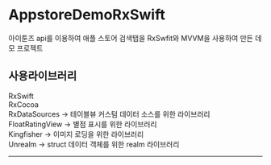 AppstoreDemoRxSwift
=================

아이툰즈 api를 이용하여 애플 스토어 검색탭을 RxSwfit와 MVVM을 사용하여 만든 데모 프로젝트

사용라이브러리
-------------------------------

RxSwift          
RxCocoa          
RxDataSources    -> 테이블뷰 커스텀 데이터 소스를 위한 라이브러리  
FloatRatingView  -> 별점 표시를 위한 라이브러리  
Kingfisher       -> 이미지 로딩을 위한 라이브러리  
Unrealm          -> struct 데이터 객체를 위한 realm 라이브러리  

-------------------------------
